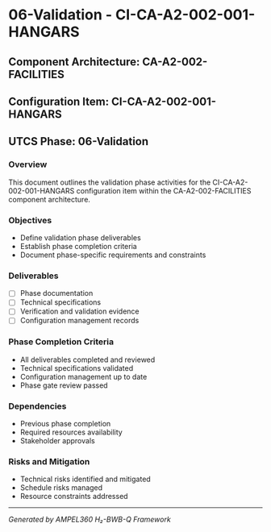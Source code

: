 # 06-Validation - CI-CA-A2-002-001-HANGARS

## Component Architecture: CA-A2-002-FACILITIES
## Configuration Item: CI-CA-A2-002-001-HANGARS
## UTCS Phase: 06-Validation

### Overview
This document outlines the validation phase activities for the CI-CA-A2-002-001-HANGARS configuration item within the CA-A2-002-FACILITIES component architecture.

### Objectives
- Define validation phase deliverables
- Establish phase completion criteria
- Document phase-specific requirements and constraints

### Deliverables
- [ ] Phase documentation
- [ ] Technical specifications
- [ ] Verification and validation evidence
- [ ] Configuration management records

### Phase Completion Criteria
- All deliverables completed and reviewed
- Technical specifications validated
- Configuration management up to date
- Phase gate review passed

### Dependencies
- Previous phase completion
- Required resources availability
- Stakeholder approvals

### Risks and Mitigation
- Technical risks identified and mitigated
- Schedule risks managed
- Resource constraints addressed

---
*Generated by AMPEL360 H₂-BWB-Q Framework*
